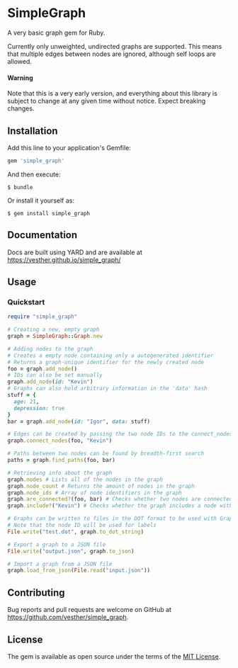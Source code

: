 # SimpleGraph

A very basic graph gem for Ruby.

Currently only unweighted, undirected graphs are supported.
This means that multiple edges between nodes are ignored, although self loops are allowed.

#### Warning
Note that this is a very early version, and everything about this library is subject to change at any given time without notice. Expect breaking changes.

## Installation

Add this line to your application's Gemfile:

```ruby
gem 'simple_graph'
```

And then execute:

    $ bundle

Or install it yourself as:

    $ gem install simple_graph

## Documentation

Docs are built using YARD and are available at https://vesther.github.io/simple_graph/

## Usage

### Quickstart
```ruby
require "simple_graph"

# Creating a new, empty graph
graph = SimpleGraph::Graph.new

# Adding nodes to the graph
# Creates a empty node containing only a autogenerated identifier
# Returns a graph-unique identifier for the newly created node
foo = graph.add_node()
# IDs can also be set manually
graph.add_node(id: "Kevin")
# Graphs can also hold arbitrary information in the 'data' hash
stuff = {
  age: 21,
  depression: true
}
bar = graph.add_node(id: "Igor", data: stuff)

# Edges can be created by passing the two node IDs to the connect_nodes method
graph.connect_nodes(foo, "Kevin")

# Paths between two nodes can be found by breadth-first search
paths = graph.find_paths(foo, bar)

# Retrieving info about the graph
graph.nodes # Lists all of the nodes in the graph
graph.node_count # Returns the amount of nodes in the graph
graph.node_ids # Array of node identifiers in the graph
graph.are_connected?(foo, bar) # Checks whether two nodes are connected by an Edge
graph.include?("Kevin") # Checks whether the graph includes a node with the given ID

# Graphs can be written to files in the DOT format to be used with Graphviz
# Note that the node ID will be used for labels
File.write("test.dot", graph.to_dot_string)

# Export a graph to a JSON file
File.write("output.json", graph.to_json)

# Import a graph from a JSON file
graph.load_from_json(File.read("input.json"))
```

## Contributing

Bug reports and pull requests are welcome on GitHub at https://github.com/vesther/simple_graph.

## License

The gem is available as open source under the terms of the [MIT License](http://opensource.org/licenses/MIT).
